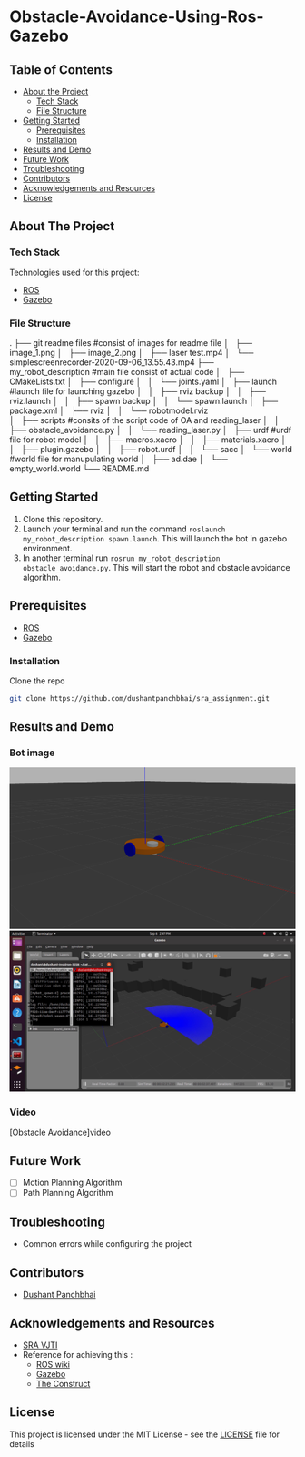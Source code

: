 # Obstacle-Avoidance-Using-Ros-Gazebo

## Table of Contents

* [About the Project](#about-the-project)
  * [Tech Stack](#tech-stack)
  * [File Structure](#file-structure)
* [Getting Started](#getting-started)
  * [Prerequisites](#prerequisites)
  * [Installation](#installation)
* [Results and Demo](#results-and-demo)
* [Future Work](#future-work)
* [Troubleshooting](#troubleshooting)
* [Contributors](#contributors)
* [Acknowledgements and Resources](#acknowledgements-and-resources)
* [License](#license)

## About The Project

### Tech Stack
Technologies used for this project:
* [ROS](https://www.ros.org/)  
* [Gazebo](http://gazebosim.org/)  

### File Structure
.
├── git readme files                                                        #consist of images for readme file
│   ├── image_1.png
│   ├── image_2.png
│   ├── laser test.mp4
│   └── simplescreenrecorder-2020-09-06_13.55.43.mp4
├── my_robot_description                                                   #main file consist of actual code
│   ├── CMakeLists.txt
│   ├── configure
│   │   └── joints.yaml
│   ├── launch                                                            #launch file for launching gazebo
│   │   ├── rviz backup
│   │   ├── rviz.launch
│   │   ├── spawn backup
│   │   └── spawn.launch
│   ├── package.xml
│   ├── rviz
│   │   └── robotmodel.rviz                                          
│   ├── scripts                                                            #consits of the script code of OA and reading_laser
│   │   ├── obstacle_avoidance.py
│   │   └── reading_laser.py
│   ├── urdf                                                               #urdf file for robot model
│   │   ├── macros.xacro
│   │   ├── materials.xacro
│   │   ├── plugin.gazebo
│   │   ├── robot.urdf
│   │   └── sacc
│   └── world                                                               #world file for manupulating world
│       ├── ad.dae
│       └── empty_world.world
└── README.md



## Getting Started
1. Clone this repository.
2. Launch your terminal and run the command `roslaunch my_robot_description spawn.launch`. 
   This will launch the bot in gazebo environment.  
3. In another terminal run `rosrun my_robot_description obstacle_avoidance.py`. This will start the robot and obstacle avoidance algorithm.

## Prerequisites  
* [ROS](http://wiki.ros.org/kinetic)  
* [Gazebo](http://wiki.ros.org/gazebo_ros_pkgs)

### Installation
Clone the repo
```sh
git clone https://github.com/dushantpanchbhai/sra_assignment.git
```
## Results and Demo
### Bot image
![](/git_readme_files/image_1.png)
![](/git_readme_files/image_2.png)
### Video
[Obstacle Avoidance]video
## Future Work
- [ ] Motion Planning Algorithm
- [ ] Path Planning Algorithm

## Troubleshooting
* Common errors while configuring the project

## Contributors
* [Dushant Panchbhai](https://github.com/dushantpanchbhai)

## Acknowledgements and Resources
* [SRA VJTI](https://github.com/SRA-VJTI)
* Reference for achieving this :
   * [ROS wiki](http://wiki.ros.org/ROS/Tutorials)
   * [Gazebo](http://gazebosim.org/tutorials)
   * [The Construct](https://www.theconstructsim.com/ros-projects-exploring-ros-using-2-wheeled-robot-part-1)

## License

This project is licensed under the MIT License - see the [LICENSE](LICENSE) file for details
